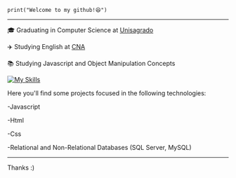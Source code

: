 
<code>print("Welcome to my github!😆")</code>
<hr>

<p>🎓 Graduating in Computer Science at <a href="https://unisagrado.edu.br" target="_blank" rel="external">Unisagrado</a></p>
<p>✈️ Studying English at <a href="https://www.cna.com.br" target="_blank" rel="external">CNA</a></p>
<p>📚 Studying Javascript and Object Manipulation Concepts</p>


[![My Skills](https://skillicons.dev/icons?i=javascript,html,css)](https://skillicons.dev)

Here you'll find some projects focused in the following technologies:
<p>-Javascript</p>
<p>-Html</p>
<p>-Css</p>
<p>-Relational and Non-Relational Databases (SQL Server, MySQL)</p>

<hr>

Thanks :)

